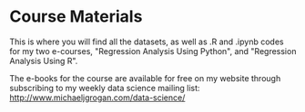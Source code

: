 # Course Materials

This is where you will find all the datasets, as well as .R and .ipynb codes for my two e-courses, "Regression Analysis Using Python", and "Regression Analysis Using R".

The e-books for the course are available for free on my website through subscribing to my weekly data science mailing list: http://www.michaeljgrogan.com/data-science/
